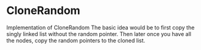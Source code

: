 # CloneRandom
Implementation of CloneRandom
The basic idea would be to first copy the singly linked list without the random pointer.
Then later once you have all the nodes, copy the random pointers to the cloned list.
